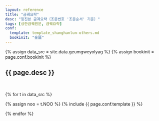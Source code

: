 ```yaml
---
layout: reference
title: "금궤요략"
desc: "등진본 금궤요략〔조문번호 '조문순서' 기준〕"
tags: [상한금궤원문, 금궤요략]
conf:
  template: template_shanghanlun-others.md
  bookinit: "金匱"
---
```


{% assign data_src = site.data.geumgweyolyag %}
{% assign bookinit = page.conf.bookinit %}


{{ page.desc }}
--------------------

<br>

{% for t in data_src %}

{% assign noo = t.NOO %}
{% include {{ page.conf.template }} %}

{% endfor %}
